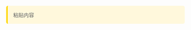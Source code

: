 <blockquote style="background-color: #fff8dc; padding: 15px; border-radius: 5px; border-left: 4px solid #ffd700;"> 
粘贴内容 
</blockquote>